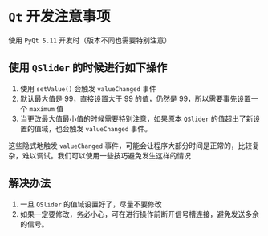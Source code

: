 # `Qt` 开发注意事项

使用 `PyQt 5.11` 开发时（版本不同也需要特别注意）

## 使用 `QSlider` 的时候进行如下操作

1. 使用 `setValue()` 会触发 `valueChanged` 事件
2. 默认最大值是 99，直接设置大于 99 的值，仍然是 99，所以需要事先设置一个 `maximum` 值
3. 当更改最大值最小值的时候需要特别注意，如果原本 `QSlider` 的值超出了新设置的值域，也会触发 `valueChanged` 事件。

这些隐式地触发 `valueChanged` 事件，可能会让程序大部分时间是正常的，比较复杂，难以调试。我们可以使用一些技巧避免发生这样的情况

## 解决办法

1. 一旦 `QSlider` 的值域设置好了，尽量不要修改
2. 如果一定要修改，务必小心，可在进行操作前断开信号槽连接，避免发送多余的信号。